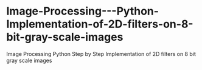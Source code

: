 # Image-Processing---Python-Implementation-of-2D-filters-on-8-bit-gray-scale-images

Image Processing Python Step by Step Implementation of 2D filters on 8 bit gray scale images
